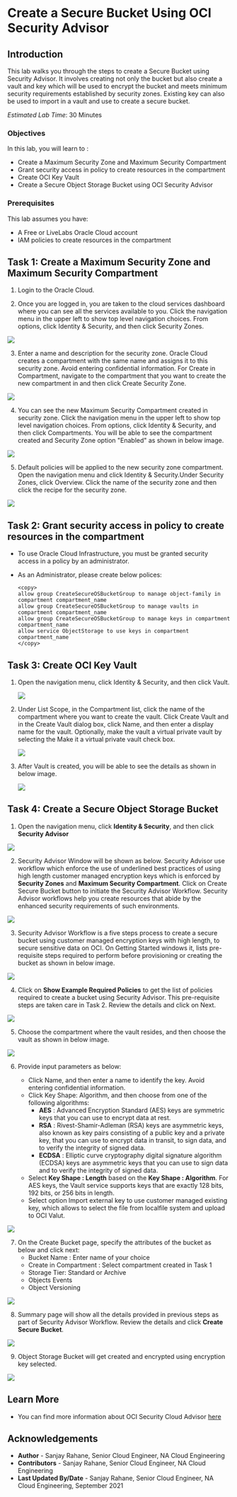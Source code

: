 # Create a Secure Bucket Using OCI Security Advisor

## Introduction

This lab walks you through the steps to create a Secure Bucket using Security Advisor. It involves creating not only the bucket but also create a vault and key which will be used to encrypt the bucket and meets minimum security requirements established by security zones. Existing key can also be used to import in a vault and use to create a secure bucket.

*Estimated Lab Time*:  30 Minutes



### Objectives
In this lab, you will learn to :
* Create a Maximum Security Zone and Maximum Security Compartment
* Grant security access in policy to create resources in the compartment
* Create OCI Key Vault
* Create a Secure Object Storage Bucket using OCI Security Advisor

### Prerequisites  

This lab assumes you have:
- A Free or LiveLabs Oracle Cloud account
- IAM policies to create resources in the compartment


##  **Task 1**: Create a Maximum Security Zone and Maximum Security Compartment

1. Login to the Oracle Cloud.

2. Once you are logged in, you are taken to the cloud services dashboard where you can see all the services available to you. Click the navigation menu in the upper left to show top level navigation choices. From options, click Identity & Security, and then click Security Zones.
 
  ![](./images/image1.png " ")

3. Enter a name and description for the security zone.
    Oracle Cloud creates a compartment  with the same name and assigns it to this security zone.
    Avoid entering confidential information.
    For Create in Compartment, navigate to the compartment that you want to create the new compartment in and then click Create Security Zone.

  ![](./images/image2.png " ")

4. You can see the new Maximum Security Compartment created in security zone. 
    Click the navigation menu in the upper left to show top level navigation choices. From options, click Identity & Security, and then click Compartments. You will be able to see the compartment created and Security Zone option "Enabled" as shown in below image.

  ![](./images/image3.png " ")

5. Default policies will be applied to the new security zone compartment. Open the navigation menu and click Identity & Security.Under Security Zones, click Overview. Click the name of the security zone and then click the recipe for the security zone.

  ![](./images/image4.png " ")


##  **Task 2**: Grant security access in policy to create resources in the compartment

- To use Oracle Cloud Infrastructure, you must be granted security access in a policy  by an administrator.
- As an Administrator, please create below polices:
 
   ```
  <copy>
  allow group CreateSecureOSBucketGroup to manage object-family in compartment compartment_name
  allow group CreateSecureOSBucketGroup to manage vaults in compartment compartment_name
  allow group CreateSecureOSBucketGroup to manage keys in compartment compartment_name
  allow service ObjectStorage to use keys in compartment compartment_name
  </copy>
    ```  

##  **Task 3**: Create OCI Key Vault

1. Open the navigation menu, click Identity & Security, and then click Vault.

    ![](./images/image5.png " ")

2. Under List Scope, in the Compartment list, click the name of the compartment where you want to create the vault.
    Click Create Vault and in the Create Vault dialog box, click Name, and then enter a display name for the vault.
    Optionally, make the vault a virtual private vault by selecting the Make it a virtual private vault check box.

    ![](./images/image6.png " ")

3. After Vault is created, you will be able to see the details as shown in below image.

    ![](./images/image7.png " ")





##  **Task 4**: Create a Secure Object Storage Bucket

1. Open the navigation menu, click **Identity & Security**, and then click **Security Advisor**

  ![](./images/bucket-image1.png " ")

2. Security Advisor Window will be shown as below. Security Advisor use workflow which enforce the use of underlined best practices of using high length customer managed encryption keys which is enforced by **Security Zones** and **Maximum Security Compartment**. Click on Create Secure Bucket button to initiate the Security Advisor Workflow. Security Advisor workflows help you create resources that abide by the enhanced security requirements of such environments.

  ![](./images/bucket-image2.png " ")

3. Security Advisor Workflow is a five steps process to create a secure bucket using customer managed encryption keys with high length, to secure sensitive data on OCI. On Getting Started windows it, lists pre-requisite steps required to perform before provisioning or creating the bucket as shown in below image.

  ![](./images/bucket-image9.png " ")

4. Click on **Show Example Required Policies** to get the list of policies required to create a bucket using Security Advisor.
This pre-requisite steps are taken care in Task 2. Review the details and click on Next.

  ![](./images/bucket-image3.png " ")

5. Choose the compartment where the vault resides, and then choose the vault as shown in below image.

  ![](./images/bucket-image4.png " ")

6. Provide input parameters as below:

    * Click Name, and then enter a name to identify the key. Avoid entering confidential information.
    * Click Key Shape: Algorithm, and then choose from one of the following algorithms:
        * **AES** : Advanced Encryption Standard (AES) keys are symmetric keys that you can use to encrypt data at rest.
        * **RSA** : Rivest-Shamir-Adleman (RSA) keys are asymmetric keys, also known as key pairs consisting of a public key and a private key, that you can use to encrypt data in transit, to sign data, and to verify the integrity of signed data.
        * **ECDSA** :  Elliptic curve cryptography digital signature algorithm (ECDSA) keys are asymmetric keys that you can use to sign data and to verify the integrity of signed data.
    * Select **Key Shape : Length** based on the **Key Shape : Algorithm**. For AES keys, the Vault service supports keys that are exactly 128 bits, 192 bits, or 256 bits in length.
    * Select option Import external key to use customer managed existing key, which allows to select the file from localfile system and upload to OCI Valut.

  ![](./images/bucket-image5.png " ")

7. On the Create Bucket page, specify the attributes of the bucket as below and click next:
    * Bucket Name : Enter name of your choice
    * Create in Compartment : Select compartment created in Task 1
    * Storage Tier: Standard or Archive
    * Objects Events
    * Object Versioning

  ![](./images/bucket-image6.png " ")

8. Summary page will show all the details provided in previous steps as part of Security Advisor Workflow. Review the details and click **Create Secure Bucket**.

  ![](./images/bucket-image7.png " ")

9. Object Storage Bucket will get created and encrypted using encryption key selected.

  ![](./images/bucket-image8.png " ")



## Learn More
- You can find more information about OCI Security Cloud Advisor [here](https://docs.oracle.com/en-us/iaas/Content/SecurityAdvisor/Concepts/securityadvisoroverview.htm)


## Acknowledgements
* **Author** - Sanjay Rahane, Senior Cloud Engineer, NA Cloud Engineering
* **Contributors** -  Sanjay Rahane, Senior Cloud Engineer, NA Cloud Engineering
* **Last Updated By/Date** - Sanjay Rahane, Senior Cloud Engineer, NA Cloud Engineering, September 2021